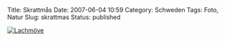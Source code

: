 Title: Skrattmås
Date: 2007-06-04 10:59
Category: Schweden
Tags: Foto, Natur
Slug: skrattmas
Status: published

[![Lachmöve](/pic/skrattmas_s.jpg "Lachmöve")](/pic/skrattmas_l.jpg)

